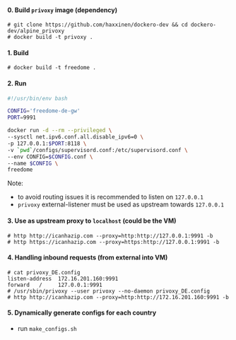 #### 0. Build `privoxy` image (dependency)

```
# git clone https://github.com/haxxinen/dockero-dev && cd dockero-dev/alpine_privoxy
# docker build -t privoxy .
```

#### 1. Build
```
# docker build -t freedome .
```

#### 2. Run
```sh
#!/usr/bin/env bash

CONFIG='freedome-de-gw'
PORT=9991

docker run -d --rm --privileged \
--sysctl net.ipv6.conf.all.disable_ipv6=0 \
-p 127.0.0.1:$PORT:8118 \
-v `pwd`/configs/supervisord.conf:/etc/supervisord.conf \
--env CONFIG=$CONFIG.conf \
--name $CONFIG \
freedome
```
Note: 
- to avoid routing issues it is recommended to listen on `127.0.0.1`
- `privoxy` external-listener must be used as upstream towards `127.0.0.1`


#### 3. Use as upstream proxy to `localhost` (could be the VM)
```
# http http://icanhazip.com --proxy=http:http://127.0.0.1:9991 -b
# http https://icanhazip.com --proxy=https:http://127.0.0.1:9991 -b
```

#### 4. Handling inbound requests (from external into VM)
```
# cat privoxy_DE.config
listen-address  172.16.201.160:9991
forward   /     127.0.0.1:9991
# /usr/sbin/privoxy --user privoxy --no-daemon privoxy_DE.config
# http http://icanhazip.com --proxy=http:http://172.16.201.160:9991 -b
```

#### 5. Dynamically generate configs for each country

- run `make_configs.sh`
